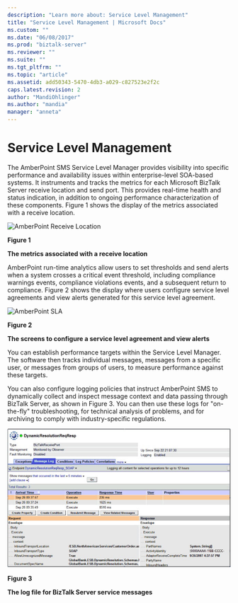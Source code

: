 ```yaml
---
description: "Learn more about: Service Level Management"
title: "Service Level Management | Microsoft Docs"
ms.custom: ""
ms.date: "06/08/2017"
ms.prod: "biztalk-server"
ms.reviewer: ""
ms.suite: ""
ms.tgt_pltfrm: ""
ms.topic: "article"
ms.assetid: add50343-5470-4db3-a029-c827523e2f2c
caps.latest.revision: 2
author: "MandiOhlinger"
ms.author: "mandia"
manager: "anneta"
---
```

# Service Level Management
The AmberPoint SMS Service Level Manager provides visibility into specific performance and availability issues within enterprise-level SOA-based systems. It instruments and tracks the metrics for each Microsoft BizTalk Server receive location and send port. This provides real-time health and status indication, in addition to ongoing performance characterization of these components. Figure 1 shows the display of the metrics associated with a receive location.  
  
 ![AmberPoint Receive Location](../esb-toolkit/media/ch9-amberpointreceivelocation.gif "Ch9-AmberPointReceiveLocation")  
  
 **Figure 1**  
  
 **The metrics associated with a receive location**  
  
 AmberPoint run-time analytics allow users to set thresholds and send alerts when a system crosses a critical event threshold, including compliance warnings events, compliance violations events, and a subsequent return to compliance. Figure 2 shows the display where users configure service level agreements and view alerts generated for this service level agreement.  
  
 ![AmberPoint SLA](../esb-toolkit/media/ch9-amberpointsla.gif "Ch9-AmberPointSLA")  
  
 **Figure 2**  
  
 **The screens to configure a service level agreement and view alerts**  
  
 You can establish performance targets within the Service Level Manager. The software then tracks individual messages, messages from a specific user, or messages from groups of users, to measure performance against these targets.  
  
 You can also configure logging policies that instruct AmberPoint SMS to dynamically collect and inspect message context and data passing through BizTalk Server, as shown in Figure 3. You can then use these logs for "on-the-fly" troubleshooting, for technical analysis of problems, and for archiving to comply with industry-specific regulations.  
  
 ![BizTalk Service Messages](../esb-toolkit/media/ch9-biztalkservicemessages.jpg "Ch9-BizTalkServiceMessages")  
  
 **Figure 3**  
  
 **The log file for BizTalk Server service messages**
